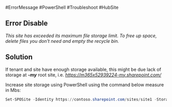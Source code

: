 #ErrorMessage #PowerShell #Troubleshoot #HubSite

## Error Disable

*This site has exceeded its maximum file storage limit. To free up space, delete files you don't need and empty the recycle bin.*

## Solution

If tenant and site have enough storage available, this might be due lack of storage at ***-my*** root site, i.e. *https://m365x52939224-my.sharepoint.com/*

Increase site storage using PowerShell using the command below measure in Mbs:

```powershell
Set-SPOSite -Identity https://contoso.sharepoint.com/sites/site1 -StorageQuota 26214400
```